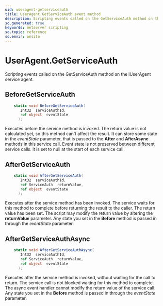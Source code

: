 ```yaml
---
uid: useragent-getserviceauth
title: UserAgent.GetServiceAuth event method
description: Scripting events called on the GetServiceAuth method on the UserAgent service agent.
so.generated: true
keywords: netserver scripting
so.topic: reference
so.envir: onsite
---
```

# UserAgent.GetServiceAuth

Scripting events called on the <see cref='M:IUserAgent.GetServiceAuth'>GetServiceAuth</see> method on the <see cref='IUserAgent'>IUserAgent</see>  service agent.

## BeforeGetServiceAuth
```cs
    static void BeforeGetServiceAuth(
       Int32  serviceAuthId,
       ref object  eventState
      );
```
Executes before the service method is invoked.
The return value is not calculated yet, so this method can't affect the result.
It can store some state in the *eventState* parameter, that is passed to the **After** and **AfterAsync** methods in this service call.
Event state is not preserved between different service calls. It is set to null at the start of each service call.
## AfterGetServiceAuth
```cs
    static void AfterGetServiceAuth(
       Int32  serviceAuthId,
       ref ServiceAuth  returnValue,
       ref object  eventState
      );
```
Executes after the service method has been invoked. The service waits for this method to complete before returning the result to the caller.
The return value has been set. The script may modify the return value by altering the **returnValue** parameter.
Any state you set in the **Before** method is passed in through the *eventState* parameter.
## AfterGetServiceAuthAsync
```cs
    static void AfterGetServiceAuthAsync(
       Int32  serviceAuthId,
       ref ServiceAuth  returnValue,
       ref object  eventState
      );
```
Executes after the service method is invoked, without waiting for the call to return.
The service call is not blocked waiting for this method to complete.
The async event handler cannot modify the return value of the service call.
Any state you set in the **Before** method is passed in through the *eventState* parameter.

